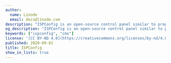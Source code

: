 ```yaml
---
author:
  name: Linode
  email: docs@linode.com
description: "ISPConfig is an open-source control panel similar to proprietary software like CPanel or Plesk. It features a wide variety of options to help you control your server and allow other users to maintain their websites."
og_description: "ISPConfig is an open-source control panel similar to proprietary software like CPanel or Plesk. It features a wide variety of options to help you control your server and allow other users to maintain their websites."
keywords: ["ispconfig", "cms"]
license: '[CC BY-ND 4.0](https://creativecommons.org/licenses/by-nd/4.0)'
published: 2020-09-01
title: ISPConfig
show_in_lists: true
---
```


